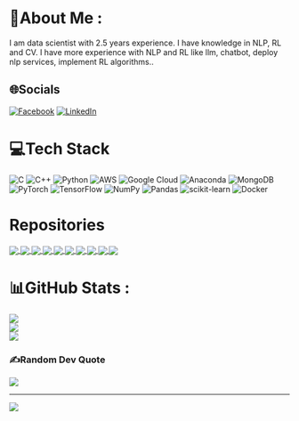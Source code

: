 # 💫About Me :
I am data scientist with 2.5 years experience. I have knowledge in NLP, RL and CV. I have more experience with NLP and RL like llm, chatbot, deploy nlp services, implement RL algorithms..

## 🌐Socials
[![Facebook](https://img.shields.io/badge/Facebook-%231877F2.svg?logo=Facebook&logoColor=white)](https://facebook.com/viethoang.chuong.3/) [![LinkedIn](https://img.shields.io/badge/LinkedIn-%230077B5.svg?logo=linkedin&logoColor=white)](https://linkedin.com/in/cvhvn) 

# 💻Tech Stack
![C](https://img.shields.io/badge/c-%2300599C.svg?style=plastic&logo=c&logoColor=white) ![C++](https://img.shields.io/badge/c++-%2300599C.svg?style=plastic&logo=c%2B%2B&logoColor=white) ![Python](https://img.shields.io/badge/python-3670A0?style=plastic&logo=python&logoColor=ffdd54) ![AWS](https://img.shields.io/badge/AWS-%23FF9900.svg?style=plastic&logo=amazon-aws&logoColor=white) ![Google Cloud](https://img.shields.io/badge/Google%20Cloud-%234285F4.svg?style=plastic&logo=google-cloud&logoColor=white) ![Anaconda](https://img.shields.io/badge/Anaconda-%2344A833.svg?style=plastic&logo=anaconda&logoColor=white) ![MongoDB](https://img.shields.io/badge/MongoDB-%234ea94b.svg?style=plastic&logo=mongodb&logoColor=white) ![PyTorch](https://img.shields.io/badge/PyTorch-%23EE4C2C.svg?style=plastic&logo=PyTorch&logoColor=white) ![TensorFlow](https://img.shields.io/badge/TensorFlow-%23FF6F00.svg?style=plastic&logo=TensorFlow&logoColor=white) ![NumPy](https://img.shields.io/badge/numpy-%23013243.svg?style=plastic&logo=numpy&logoColor=white) ![Pandas](https://img.shields.io/badge/pandas-%23150458.svg?style=plastic&logo=pandas&logoColor=white) ![scikit-learn](https://img.shields.io/badge/scikit--learn-%23F7931E.svg?style=plastic&logo=scikit-learn&logoColor=white) ![Docker](https://img.shields.io/badge/docker-%230db7ed.svg?style=plastic&logo=docker&logoColor=white)

# Repositories

<a href="https://github.com/CVHvn/Mario_PPO_RND">
  <img align="center" src="https://github-readme-stats.anuraghazra1.vercel.app/api/pin/?username=CVHvn&repo=Mario_PPO_RND&theme=radical" />
</a>    
<a href="https://github.com/CVHvn/Mario_PPO">
  <img align="center" src="https://github-readme-stats.anuraghazra1.vercel.app/api/pin/?username=CVHvn&repo=Mario_PPO&theme=radical" />
</a>

<a href="https://github.com/CVHvn/Mario_PTR_PPO">
  <img align="center" src="https://github-readme-stats.anuraghazra1.vercel.app/api/pin/?username=CVHvn&repo=Mario_PTR_PPO&theme=radical" />
</a>    
<a href="https://github.com/CVHvn/Finetune_LLM">
  <img align="center" src="https://github-readme-stats.anuraghazra1.vercel.app/api/pin/?username=CVHvn&repo=Finetune_LLM&theme=radical" />
</a>

<a href="https://github.com/CVHvn/Vietnamese-text-classification">
  <img align="center" src="https://github-readme-stats.anuraghazra1.vercel.app/api/pin/?username=CVHvn&repo=Vietnamese-text-classification&theme=radical" />
</a>    
<a href="https://github.com/CVHvn/Mario_LSTM_PPO">
  <img align="center" src="https://github-readme-stats.anuraghazra1.vercel.app/api/pin/?username=CVHvn&repo=Mario_LSTM_PPO&theme=radical" />
</a>

<a href="https://github.com/CVHvn/Mario_A2C">
  <img align="center" src="https://github-readme-stats.anuraghazra1.vercel.app/api/pin/?username=CVHvn&repo=Mario_A2C&theme=radical" />
</a>    
<a href="https://github.com/CVHvn/Time_Series">
  <img align="center" src="https://github-readme-stats.anuraghazra1.vercel.app/api/pin/?username=CVHvn&repo=Time_Series&theme=radical" />
</a>

<a href="https://github.com/CVHvn/Mario_PPO_DRND">
  <img align="center" src="https://github-readme-stats.anuraghazra1.vercel.app/api/pin/?username=CVHvn&repo=Mario_PPO_DRND&theme=radical" />
</a>
<a href="https://github.com/CVHvn/VN-Traffic-Maritime-Law-RAG-QA">
  <img align="center" src="https://github-readme-stats.anuraghazra1.vercel.app/api/pin/?username=CVHvn&repo=VN-Traffic-Maritime-Law-RAG-QA&theme=radical" />
</a>  

# 📊GitHub Stats :
![](https://github-readme-stats.vercel.app/api?username=CVHvn&theme=radical&hide_border=false&include_all_commits=false&count_private=false)<br/>
![](https://github-readme-streak-stats.herokuapp.com/?user=CVHvn&theme=radical&hide_border=false)<br/>
![](https://github-readme-stats.vercel.app/api/top-langs/?username=CVHvn&theme=radical&hide_border=false&include_all_commits=false&count_private=false&layout=compact)

### ✍️Random Dev Quote
![](https://quotes-github-readme.vercel.app/api?type=horizontal&theme=radical)

---
[![](https://visitcount.itsvg.in/api?id=CVHvn&icon=0&color=0)](https://visitcount.itsvg.in)
